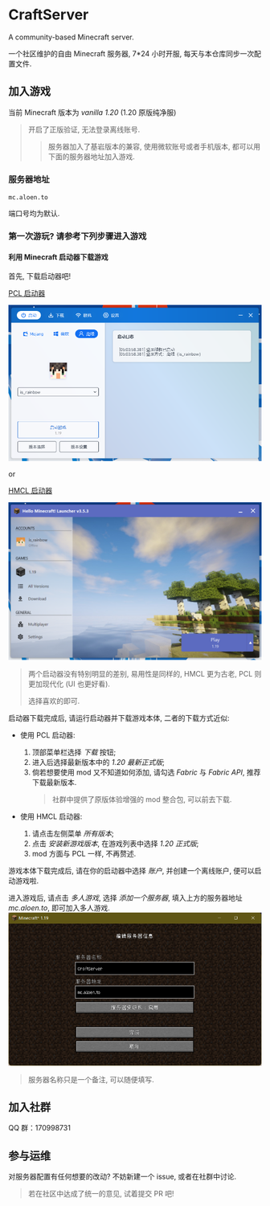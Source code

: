 # CraftServer

A community-based Minecraft server.

一个社区维护的自由 Minecraft 服务器, 7\*24 小时开服, 每天与本仓库同步一次配置文件.

## 加入游戏

当前 Minecraft 版本为 _vanilla 1.20_ (1.20 原版纯净服)

> 开启了正版验证, 无法登录离线账号.
>
> > 服务器加入了基岩版本的兼容, 使用微软账号或者手机版本, 都可以用下面的服务器地址加入游戏.

### 服务器地址

```domain
mc.aloen.to
```

端口号均为默认.

### 第一次游玩? 请参考下列步骤进入游戏

#### 利用 Minecraft 启动器下载游戏

首先, 下载启动器吧!

[PCL 启动器](https://afdian.net/p/0164034c016c11ebafcb52540025c377)

![pcl](asset/pcl.png)

or

[HMCL 启动器](https://hmcl.huangyuhui.net/)

![hmcl](asset/hmcl.png)

> 两个启动器没有特别明显的差别, 易用性是同样的, HMCL 更为古老, PCL 则更加现代化 (UI 也更好看).
>
> 选择喜欢的即可.

启动器下载完成后, 请运行启动器并下载游戏本体, 二者的下载方式近似:

- 使用 PCL 启动器:

  1. 顶部菜单栏选择 _下载_ 按钮;
  2. 进入后选择最新版本中的 _1.20 最新正式版_;
  3. 倘若想要使用 mod 又不知道如何添加, 请勾选 _Fabric_ 与 _Fabric API_, 推荐下载最新版本.
     > 社群中提供了原版体验增强的 mod 整合包, 可以前去下载.

- 使用 HMCL 启动器:
  1. 请点击左侧菜单 _所有版本_;
  2. 点击 _安装新游戏版本_, 在游戏列表中选择 _1.20 正式版_;
  3. mod 方面与 PCL 一样, 不再赘述.

游戏本体下载完成后, 请在你的启动器中选择 _账户_, 并创建一个离线账户, 便可以启动游戏啦.

进入游戏后, 请点击 _多人游戏_, 选择 _添加一个服务器_, 填入上方的服务器地址 _mc.aloen.to_, 即可加入多人游戏.
![multiplayer](asset/multiplayer.png)

> 服务器名称只是一个备注, 可以随便填写.

## 加入社群

QQ 群：170998731

## 参与运维

对服务器配置有任何想要的改动? 不妨新建一个 issue, 或者在社群中讨论.

> 若在社区中达成了统一的意见, 试着提交 PR 吧!
